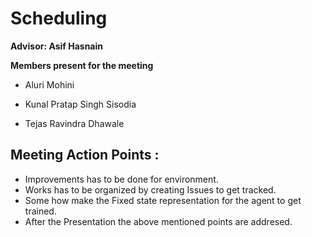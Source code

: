 # Scheduling

**Advisor: Asif Hasnain**

**Members present for the meeting**

* Aluri Mohini 

* Kunal Pratap Singh Sisodia

* Tejas Ravindra Dhawale


## Meeting Action Points :
  * Improvements has to be done for environment.
  * Works has to be organized by creating Issues to get tracked.
  * Some how make the Fixed state representation for the agent to get trained.
  * After the Presentation the above mentioned points are addresed.